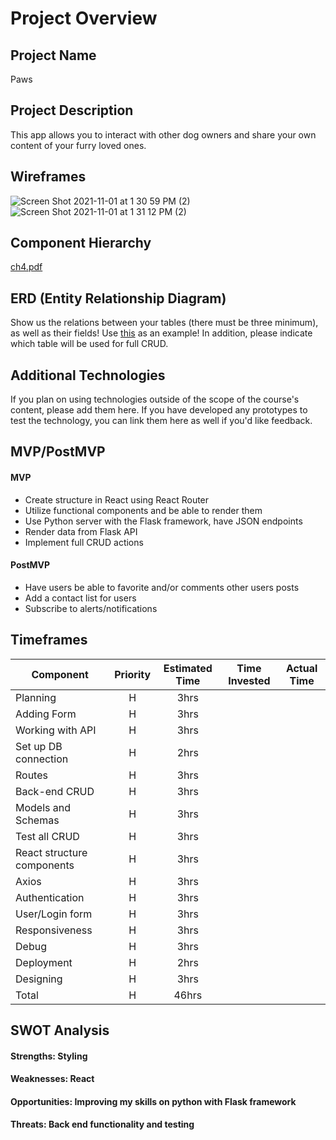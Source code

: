 # Project Overview

## Project Name

Paws

## Project Description

This app allows you to interact with other dog owners and share your own content of your furry loved ones.

## Wireframes

![Screen Shot 2021-11-01 at 1 30 59 PM (2)](https://user-images.githubusercontent.com/88290507/139742837-87ed274c-07a1-44af-a0db-3459e1ef674e.png)
![Screen Shot 2021-11-01 at 1 31 12 PM (2)](https://user-images.githubusercontent.com/88290507/139742853-d37c4690-67c1-4f59-b401-d111e68d368f.png)

## Component Hierarchy

[ch4.pdf](https://github.com/llynn3/Paws/files/7456303/ch4.pdf)

## ERD (Entity Relationship Diagram)

Show us the relations between your tables (there must be three minimum), as well as their fields! Use [this](https://git.generalassemb.ly/sei-den-osos/data-modeling-intro-lesson#entity-relationship-diagrams-erds) as an example! In addition, please indicate which table will be used for full CRUD.

## Additional Technologies

If you plan on using technologies outside of the scope of the course's content, please add them here. If you have developed any prototypes to test the technology, you can link them here as well if you'd like feedback.

## MVP/PostMVP

#### MVP 

- Create structure in React using React Router
- Utilize functional components and be able to render them
- Use Python server with the Flask framework, have JSON endpoints
- Render data from Flask API
- Implement full CRUD actions

#### PostMVP  

- Have users be able to favorite and/or comments other users posts
- Add a contact list for users
- Subscribe to alerts/notifications

## Timeframes

| Component | Priority | Estimated Time | Time Invested | Actual Time |
| --- | :---: |  :---: | :---: | :---: |
| Planning | H | 3hrs |
| Adding Form | H | 3hrs |
| Working with API | H | 3hrs |
| Set up DB connection | H | 2hrs |
| Routes | H | 3hrs |
| Back-end CRUD | H | 3hrs |
| Models and Schemas | H | 3hrs |
| Test all CRUD | H | 3hrs |
| React structure components | H | 3hrs |
| Axios | H | 3hrs |
| Authentication | H | 3hrs |
| User/Login form | H | 3hrs |
| Responsiveness | H | 3hrs |
| Debug | H | 3hrs |
| Deployment | H | 2hrs |
| Designing | H | 3hrs |
| Total | H | 46hrs|  |  |

## SWOT Analysis

#### Strengths: Styling

#### Weaknesses: React

#### Opportunities: Improving my skills on python with Flask framework

#### Threats: Back end functionality and testing
